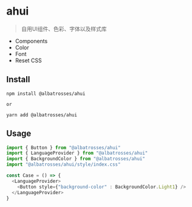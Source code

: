 # ahui

> 自用UI组件、色彩、字体以及样式库

- Components
- Color
- Font
- Reset CSS

## Install

```
npm install @albatrosses/ahui

or

yarn add @albatrosses/ahui
```

## Usage

```js
import { Button } from "@albatrosses/ahui"
import { LanguageProvider } from "@albatrosses/ahui"
import { BackgroundColor } from "@albatrosses/ahui"
import "@albatrosses/ahui/style/index.css"

const Case = () => {
  <LanguageProvider>
    <Button style={"background-color" : BackgroundColor.Light1} />
  </LanguageProvider>
}
```